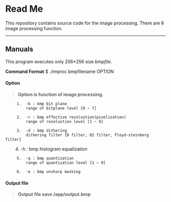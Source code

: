 Read Me
==========
This repository contains source code for the image processing.
There are 8 image processing function.

----------
Manuals
-------------

This program executes only 256*256 size *bmpfile*.

**Command Format**
 $ ./improc bmpfilename OPTION


  
#### <i class="icon-file"></i> **Option**
 >**Option is  function of image processing.**

				 
         1.  -b : bmp bit plane           
             range of bitplane level [0 ~ 7]
             
         2.  -r : bmp effective resolustion(pixelization)
             range of resolustion level [1 ~ 9]

         3.  -d : bmp dithering             
             dithering filter [D filter, D2 filter, Floyd-steinberg filter] 

         4.  -h : bmp histogram equalization

         5.  -q : bmp quantization                
             range of quantization level [1 ~ 9]

         6.  -e : bmp unsharp masking


#### <i class="icon-file"></i> **Output file**
> **Output file save /app/output.bmp**
                 
                  
     


